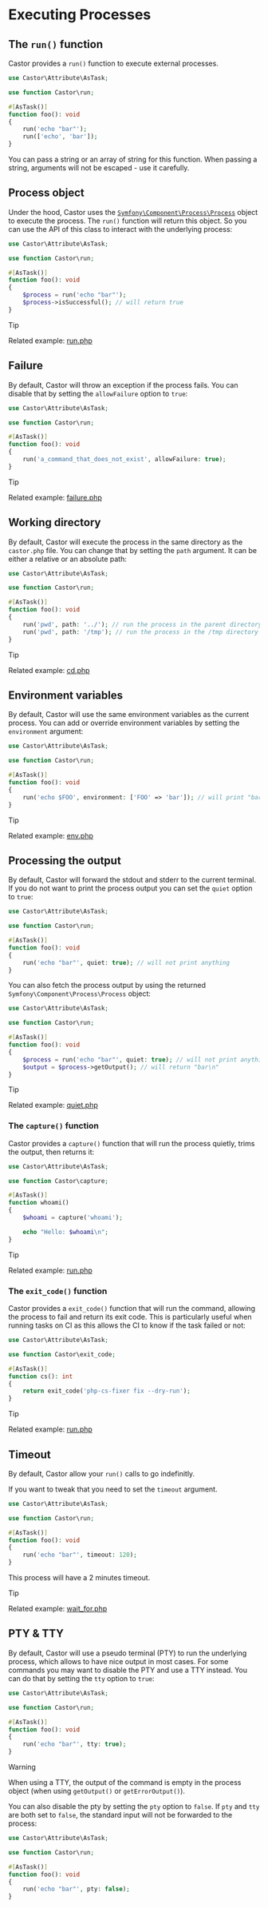 # Executing Processes

## The `run()` function

Castor provides a `run()` function to execute external processes.

```php
use Castor\Attribute\AsTask;

use function Castor\run;

#[AsTask()]
function foo(): void
{
    run('echo "bar"');
    run(['echo', 'bar']);
}
```

You can pass a string or an array of string for this function. When passing a
string, arguments will not be escaped - use it carefully.

## Process object

Under the hood, Castor uses the
[`Symfony\Component\Process\Process`](https://github.com/symfony/symfony/blob/6.3/src/Symfony/Component/Process/Process.php)
object to execute the process. The `run()` function will return this object. So
you can use the API of this class to interact with the underlying process:

```php
use Castor\Attribute\AsTask;

use function Castor\run;

#[AsTask()]
function foo(): void
{
    $process = run('echo "bar"');
    $process->isSuccessful(); // will return true
}
```

> [!TIP]
> Related example: [run.php](https://github.com/jolicode/castor/blob/main/examples/run.php)

## Failure

By default, Castor will throw an exception if the process fails. You can disable
that by setting the `allowFailure` option to `true`:

```php
use Castor\Attribute\AsTask;

use function Castor\run;

#[AsTask()]
function foo(): void
{
    run('a_command_that_does_not_exist', allowFailure: true);
}
```

> [!TIP]
> Related example: [failure.php](https://github.com/jolicode/castor/blob/main/examples/failure.php)

## Working directory

By default, Castor will execute the process in the same directory as
the `castor.php` file. You can change that by setting the `path` argument. It
can be either a relative or an absolute path:

```php
use Castor\Attribute\AsTask;

use function Castor\run;

#[AsTask()]
function foo(): void
{
    run('pwd', path: '../'); // run the process in the parent directory of the castor.php file
    run('pwd', path: '/tmp'); // run the process in the /tmp directory
}
```

> [!TIP]
> Related example: [cd.php](https://github.com/jolicode/castor/blob/main/examples/cd.php)

## Environment variables

By default, Castor will use the same environment variables as the current
process. You can add or override environment variables by setting
the `environment` argument:

```php
use Castor\Attribute\AsTask;

use function Castor\run;

#[AsTask()]
function foo(): void
{
    run('echo $FOO', environment: ['FOO' => 'bar']); // will print "bar"
}
```

> [!TIP]
> Related example: [env.php](https://github.com/jolicode/castor/blob/main/examples/env.php)

## Processing the output

By default, Castor will forward the stdout and stderr to the current terminal.
If you do not want to print the process output you can set the `quiet`
option to `true`:

```php
use Castor\Attribute\AsTask;

use function Castor\run;

#[AsTask()]
function foo(): void
{
    run('echo "bar"', quiet: true); // will not print anything
}
```

You can also fetch the process output by using the 
returned `Symfony\Component\Process\Process` object:

```php
use Castor\Attribute\AsTask;

use function Castor\run;

#[AsTask()]
function foo(): void
{
    $process = run('echo "bar"', quiet: true); // will not print anything
    $output = $process->getOutput(); // will return "bar\n"
}
```

> [!TIP]
> Related example: [quiet.php](https://github.com/jolicode/castor/blob/main/examples/quiet.php)

### The `capture()` function

Castor provides a `capture()` function that will run the process quietly,
trims the output, then returns it:

```php
use Castor\Attribute\AsTask;

use function Castor\capture;

#[AsTask()]
function whoami()
{
    $whoami = capture('whoami');

    echo "Hello: $whoami\n";
}
```

> [!TIP]
> Related example: [run.php](https://github.com/jolicode/castor/blob/main/examples/run.php)

### The `exit_code()` function

Castor provides a `exit_code()` function that will run the command, allowing
the process to fail and return its exit code. This is particularly useful when
running tasks on CI as this allows the CI to know if the task failed or not:

```php
use Castor\Attribute\AsTask;

use function Castor\exit_code;

#[AsTask()]
function cs(): int
{
    return exit_code('php-cs-fixer fix --dry-run');
}
```

> [!TIP]
> Related example: [run.php](https://github.com/jolicode/castor/blob/main/examples/run.php)

## Timeout

By default, Castor allow your `run()` calls to go indefinitly.

If you want to tweak that you need to set the `timeout` argument.

```php
use Castor\Attribute\AsTask;

use function Castor\run;

#[AsTask()]
function foo(): void
{
    run('echo "bar"', timeout: 120);
}
```

This process will have a 2 minutes timeout.

> [!TIP]
> Related example: [wait_for.php](https://github.com/jolicode/castor/blob/main/examples/wait_for.php)

## PTY & TTY

By default, Castor will use a pseudo terminal (PTY) to run the underlying process,
which allows to have nice output in most cases.
For some commands you may want to disable the PTY and use a TTY instead. You can
do that by setting the `tty` option to `true`:

```php
use Castor\Attribute\AsTask;

use function Castor\run;

#[AsTask()]
function foo(): void
{
    run('echo "bar"', tty: true);
}
```

> [!WARNING]
> When using a TTY, the output of the command is empty in the process object
> (when using `getOutput()` or `getErrorOutput()`).

You can also disable the pty by setting the `pty` option to `false`. If `pty`
and `tty` are both set to `false`, the standard input will not be forwarded to
the process:

```php
use Castor\Attribute\AsTask;

use function Castor\run;

#[AsTask()]
function foo(): void
{
    run('echo "bar"', pty: false);
}
```
